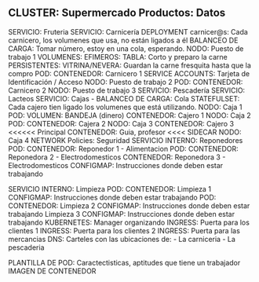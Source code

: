 CLUSTER: Supermercado
Productos: Datos
--------------------------------------------------
SERVICIO: Fruteria
SERVICIO: Carnicería
    DEPLOYMENT carnicer@s: Cada carnicero, los volumenes que usa, no están ligados a él
    BALANCEO DE CARGA: Tomar número, estoy en una cola, esperando.
    NODO: Puesto de trabajo 1 
        VOLUMENES:
            EFIMEROS: TABLA: Corto y preparo la carne
            PERSISTENTES: VITRINA/NEVERA: Guardan la carne fresquita hasta que la compro
        POD: 
            CONTENEDOR: Carnicero 1
            SERVICE ACCOUNTS: Tarjeta de Identificación / Acceso
    NODO: Puesto de trabajo 2
        POD: 
            CONTENEDOR: Carnicero 2
    NODO: Puesto de trabajo 3
SERVICIO: Pescadería
SERVICIO: Lacteos
SERVICIO: Cajas - BALANCEO DE CARGA:  Cola
    STATEFULSET: Cada cajero tien ligado los volumenes que está utilizando.
    NODO: Caja 1
        POD: 
            VOLUMEN: BANDEJA (dinero)
            CONTENEDOR: Cajero 1
    NODO: Caja 2
        POD: 
            CONTENEDOR: Cajera 2
    NODO: Caja 3
            CONTENEDOR: Cajero 3     <<<<<< Principal
            CONTENEDOR: Guia, profesor <<<< SIDECAR
    NODO: Caja 4
NETWORK Policies: Seguridad
SERVICIO INTERNO: Reponedores
    POD: 
            CONTENEDOR: Reponedor 1 - Alimentacion
    POD: 
            CONTENEDOR: Reponedora 2 - Electrodomesticos
            CONTENEDOR: Reponedora 3 - Electrodomesticos
            CONFIGMAP: Instrucciones donde deben estar trabajando

SERVICIO INTERNO: Limpieza
    POD: 
            CONTENEDOR: Limpieza 1
            CONFIGMAP: Instrucciones donde deben estar trabajando
    POD: 
            CONTENEDOR: Limpieza 2
            CONFIGMAP: Instrucciones donde deben estar trabajando
    Limpieza 3
        CONFIGMAP: Instrucciones donde deben estar trabajando
KUBERNETES: Manager organizando
INGRESS: Puerta para los clientes 1
INGRESS: Puerta para los clientes 2
INGRESS: Puerta para las mercancias
DNS: Carteles con las ubicaciones de:
    - La carniceria
    - La pescaderia

PLANTILLA DE POD: 
    Caractectisticas, aptitudes que tiene un trabajador
        IMAGEN DE CONTENEDOR